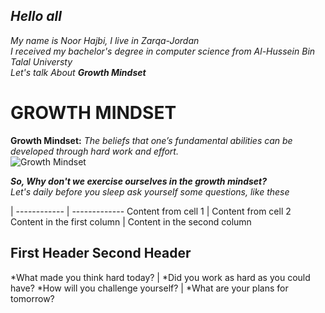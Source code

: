 

## *Hello all*
*My name is Noor Hajbi, I live in Zarqa-Jordan*  
*I received my bachelor's degree in computer science from Al-Hussein Bin Talal Universty*  
*Let's talk About __Growth Mindset__*

# GROWTH MINDSET

**Growth Mindset:** *The beliefs that one’s fundamental abilities can be developed through hard work and effort.*  
![Growth Mindset](https://lifewithnolimits.files.wordpress.com/2016/07/newgrowthmindset2-480x600.png?w=1154)  
  
  ***So, Why don't we exercise ourselves in the growth mindset?***  
  *Let's daily before you sleep ask yourself some questions, like these*
  
 
 | 
------------ | -------------
Content from cell 1 | Content from cell 2
Content in the first column | Content in the second column

First Header  Second Header
------------------------------------------------------------------------------
*What made you think hard today?  | *Did you work as hard as you could have?
*How will you challenge yourself? | *What are your plans for tomorrow?
